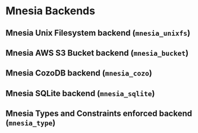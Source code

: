 # Mnesia Backends

## Mnesia Unix Filesystem backend (`mnesia_unixfs`)

## Mnesia AWS S3 Bucket backend (`mnesia_bucket`)

## Mnesia CozoDB backend (`mnesia_cozo`)

## Mnesia SQLite backend (`mnesia_sqlite`)

## Mnesia Types and Constraints enforced backend (`mnesia_type`)
